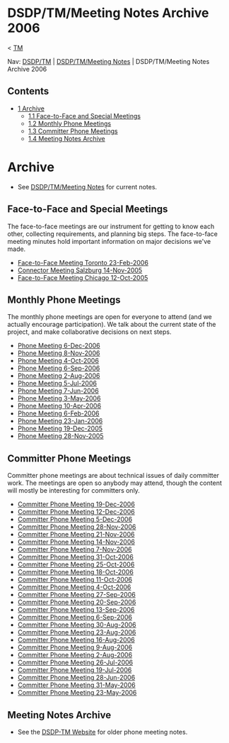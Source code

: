 

DSDP/TM/Meeting Notes Archive 2006
==================================

< [TM](./TM "DSDP/TM")

Nav: [DSDP/TM](./TM "DSDP/TM") | [DSDP/TM/Meeting Notes](./Meeting_Notes "DSDP/TM/Meeting Notes") | DSDP/TM/Meeting Notes Archive 2006

Contents
--------

*   [1 Archive](#Archive)
    *   [1.1 Face-to-Face and Special Meetings](#Face-to-Face-and-Special-Meetings)
    *   [1.2 Monthly Phone Meetings](#Monthly-Phone-Meetings)
    *   [1.3 Committer Phone Meetings](#Committer-Phone-Meetings)
    *   [1.4 Meeting Notes Archive](#Meeting-Notes-Archive)

Archive
=======

*   See [DSDP/TM/Meeting Notes](./Meeting_Notes "DSDP/TM/Meeting Notes") for current notes.

Face-to-Face and Special Meetings
---------------------------------

The face-to-face meetings are our instrument for getting to know each other, collecting requirements, and planning big steps. The face-to-face meeting minutes hold important information on major decisions we've made.

*   [Face-to-Face Meeting Toronto 23-Feb-2006](./Face-to-face_Toronto_23-Feb-2006 "DSDP/TM/Face-to-face Toronto 23-Feb-2006")
*   [Connector Meeting Salzburg 14-Nov-2005](./DSDP-TM_Connector_Meeting_Salzburg_2005x11x14 "DSDP-TM Connector Meeting Salzburg 2005x11x14")
*   [Face-to-Face Meeting Chicago 12-Oct-2005](https://www.eclipse.org/dsdp/tm/doc/index.php)

Monthly Phone Meetings
----------------------

The monthly phone meetings are open for everyone to attend (and we actually encourage participation). We talk about the current state of the project, and make collaborative decisions on next steps.

*   [Phone Meeting 6-Dec-2006](./Phone_Meeting_6-Dec-2006 "DSDP/TM/Phone Meeting 6-Dec-2006")
*   [Phone Meeting 8-Nov-2006](./Phone_Meeting_8-Nov-2006 "DSDP/TM/Phone Meeting 8-Nov-2006")
*   [Phone Meeting 4-Oct-2006](/DSDP/TM/Phone_Meeting_4-Oct-2006 "DSDP/TM/Phone Meeting 4-Oct-2006")
*   [Phone Meeting 6-Sep-2006](/DSDP/TM/Phone_Meeting_6-Sep-2006 "DSDP/TM/Phone Meeting 6-Sep-2006")
*   [Phone Meeting 2-Aug-2006](/DSDP/TM/Phone_Meeting_2-Aug-2006 "DSDP/TM/Phone Meeting 2-Aug-2006")
*   [Phone Meeting 5-Jul-2006](/DSDP/TM/Phone_Meeting_5-Jul-2006 "DSDP/TM/Phone Meeting 5-Jul-2006")
*   [Phone Meeting 7-Jun-2006](/DSDP/TM/Phone_Meeting_7-Jun-2006 "DSDP/TM/Phone Meeting 7-Jun-2006")
*   [Phone Meeting 3-May-2006](/DSDP/TM/Phone_Meeting_3-May-2006 "DSDP/TM/Phone Meeting 3-May-2006")
*   [Phone Meeting 10-Apr-2006](/DSDP/TM/Phone_Meeting_10-Apr-2006 "DSDP/TM/Phone Meeting 10-Apr-2006")
*   [Phone Meeting 6-Feb-2006](./DSDP-TM_Notes_2006x02x06 "DSDP-TM Notes 2006x02x06")
*   [Phone Meeting 23-Jan-2006](./DSDP-TM_Notes_2006x01x23 "DSDP-TM Notes 2006x01x23")
*   [Phone Meeting 19-Dec-2005](./DSDP_TM_Notes_2005x12x19 "DSDP TM Notes 2005x12x19")
*   [Phone Meeting 28-Nov-2005](./DSDP_TM_Notes_2005x11x28 "DSDP TM Notes 2005x11x28")

Committer Phone Meetings
------------------------

Committer phone meetings are about technical issues of daily committer work. The meetings are open so anybody may attend, though the content will mostly be interesting for committers only.

*   [Committer Phone Meeting 19-Dec-2006](/DSDP/TM/Committer_Phone_Meeting_19-Dec-2006 "DSDP/TM/Committer Phone Meeting 19-Dec-2006")
*   [Committer Phone Meeting 12-Dec-2006](/DSDP/TM/Committer_Phone_Meeting_12-Dec-2006 "DSDP/TM/Committer Phone Meeting 12-Dec-2006")
*   [Committer Phone Meeting 5-Dec-2006](/DSDP/TM/Committer_Phone_Meeting_5-Dec-2006 "DSDP/TM/Committer Phone Meeting 5-Dec-2006")
*   [Committer Phone Meeting 28-Nov-2006](/DSDP/TM/Committer_Phone_Meeting_28-Nov-2006 "DSDP/TM/Committer Phone Meeting 28-Nov-2006")
*   [Committer Phone Meeting 21-Nov-2006](/DSDP/TM/Committer_Phone_Meeting_21-Nov-2006 "DSDP/TM/Committer Phone Meeting 21-Nov-2006")
*   [Committer Phone Meeting 14-Nov-2006](/DSDP/TM/Committer_Phone_Meeting_14-Nov-2006 "DSDP/TM/Committer Phone Meeting 14-Nov-2006")
*   [Committer Phone Meeting 7-Nov-2006](/DSDP/TM/Committer_Phone_Meeting_7-Nov-2006 "DSDP/TM/Committer Phone Meeting 7-Nov-2006")
*   [Committer Phone Meeting 31-Oct-2006](/DSDP/TM/Committer_Phone_Meeting_31-Oct-2006 "DSDP/TM/Committer Phone Meeting 31-Oct-2006")
*   [Committer Phone Meeting 25-Oct-2006](/DSDP/TM/Committer_Phone_Meeting_25-Oct-2006 "DSDP/TM/Committer Phone Meeting 25-Oct-2006")
*   [Committer Phone Meeting 18-Oct-2006](/DSDP/TM/Committer_Phone_Meeting_18-Oct-2006 "DSDP/TM/Committer Phone Meeting 18-Oct-2006")
*   [Committer Phone Meeting 11-Oct-2006](/DSDP/TM/Committer_Phone_Meeting_11-Oct-2006 "DSDP/TM/Committer Phone Meeting 11-Oct-2006")
*   [Committer Phone Meeting 4-Oct-2006](/DSDP/TM/Committer_Phone_Meeting_4-Oct-2006 "DSDP/TM/Committer Phone Meeting 4-Oct-2006")
*   [Committer Phone Meeting 27-Sep-2006](/DSDP/TM/Committer_Phone_Meeting_27-Sep-2006 "DSDP/TM/Committer Phone Meeting 27-Sep-2006")
*   [Committer Phone Meeting 20-Sep-2006](/DSDP/TM/Committer_Phone_Meeting_20-Sep-2006 "DSDP/TM/Committer Phone Meeting 20-Sep-2006")
*   [Committer Phone Meeting 13-Sep-2006](/DSDP/TM/Committer_Phone_Meeting_13-Sep-2006 "DSDP/TM/Committer Phone Meeting 13-Sep-2006")
*   [Committer Phone Meeting 6-Sep-2006](/DSDP/TM/Committer_Phone_Meeting_6-Sep-2006 "DSDP/TM/Committer Phone Meeting 6-Sep-2006")
*   [Committer Phone Meeting 30-Aug-2006](/DSDP/TM/Committer_Phone_Meeting_30-Aug-2006 "DSDP/TM/Committer Phone Meeting 30-Aug-2006")
*   [Committer Phone Meeting 23-Aug-2006](/DSDP/TM/Committer_Phone_Meeting_23-Aug-2006 "DSDP/TM/Committer Phone Meeting 23-Aug-2006")
*   [Committer Phone Meeting 16-Aug-2006](/DSDP/TM/Committer_Phone_Meeting_16-Aug-2006 "DSDP/TM/Committer Phone Meeting 16-Aug-2006")
*   [Committer Phone Meeting 9-Aug-2006](/DSDP/TM/Committer_Phone_Meeting_9-Aug-2006 "DSDP/TM/Committer Phone Meeting 9-Aug-2006")
*   [Committer Phone Meeting 2-Aug-2006](/DSDP/TM/Committer_Phone_Meeting_2-Aug-2006 "DSDP/TM/Committer Phone Meeting 2-Aug-2006")
*   [Committer Phone Meeting 26-Jul-2006](/DSDP/TM/Committer_Phone_Meeting_26-Jul-2006 "DSDP/TM/Committer Phone Meeting 26-Jul-2006")
*   [Committer Phone Meeting 19-Jul-2006](/DSDP/TM/Committer_Phone_Meeting_19-Jul-2006 "DSDP/TM/Committer Phone Meeting 19-Jul-2006")
*   [Committer Phone Meeting 28-Jun-2006](/DSDP/TM/Committer_Phone_Meeting_28-Jun-2006 "DSDP/TM/Committer Phone Meeting 28-Jun-2006")
*   [Committer Phone Meeting 31-May-2006](/DSDP/TM/Committer_Phone_Meeting_31-May-2006 "DSDP/TM/Committer Phone Meeting 31-May-2006")
*   [Committer Phone Meeting 23-May-2006](/DSDP/TM/Committer_Phone_Meeting_23-May-2006 "DSDP/TM/Committer Phone Meeting 23-May-2006")

Meeting Notes Archive
---------------------

*   See the [DSDP-TM Website](https://www.eclipse.org/dsdp/tm/doc/) for older phone meeting notes.

